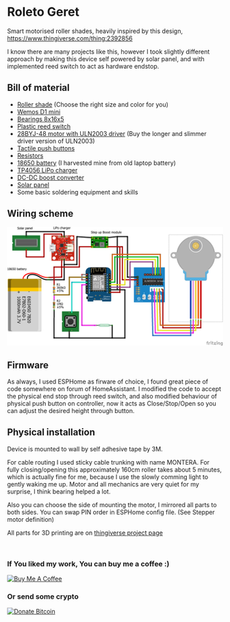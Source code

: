 # Roleto Geret
Smart motorised roller shades, heavily inspired by this design, https://www.thingiverse.com/thing:2392856

I know there are many projects like this, however I took slightly different approach by making this device self powered by solar panel, and with implemented reed switch to act as hardware endstop. 

## Bill of material
* [Roller shade](merkurymarket.sk/vrobok/roleta-na-stenu-180x175-k835,85523.html) (Choose the right size and color for you)
* [Wemos D1 mini](http://s.click.aliexpress.com/e/b7xoMFF6) 
* [Bearings 8x16x5](https://www.aliexpress.com/item/32857798603.html?spm=a2g0o.productlist.0.0.54fb223eH3GoX2&algo_pvid=5aeb96ee-0202-4036-b42f-7ed2e9f3ded6&algo_expid=5aeb96ee-0202-4036-b42f-7ed2e9f3ded6-1&btsid=0bb0623316159863064161308ec46b&ws_ab_test=searchweb0_0,searchweb201602_,searchweb201603_)
* [Plastic reed switch](https://www.aliexpress.com/item/32725119865.html?spm=a2g0o.productlist.0.0.ffd16b03I2m48r&algo_pvid=d63ebcdd-0437-4bf0-9498-7caa7aee1411&algo_expid=d63ebcdd-0437-4bf0-9498-7caa7aee1411-7&btsid=0bb0623316159863660961735ec46b&ws_ab_test=searchweb0_0,searchweb201602_,searchweb201603_)
* [28BYJ-48 motor with ULN2003 driver](https://www.aliexpress.com/item/33011650711.html?spm=a2g0o.productlist.0.0.538c6e6aDcBTwc&algo_pvid=c6948097-cef4-4100-a6a4-3a148faee855&algo_expid=c6948097-cef4-4100-a6a4-3a148faee855-38&btsid=0bb0623a16159864338042717ec4c9&ws_ab_test=searchweb0_0,searchweb201602_,searchweb201603_)  (Buy the longer and slimmer driver version of ULN2003)
* [Tactile push buttons](http://s.click.aliexpress.com/e/0rbMNuk)
* [Resistors](http://s.click.aliexpress.com/e/boawi0Ak)
* [18650 battery](https://www.aliexpress.com/item/4001139242149.html?spm=a2g0o.productlist.0.0.2c1f42b3OON2Uh&algo_pvid=873851fa-bf57-4310-a192-b8a27ef4debc&algo_expid=873851fa-bf57-4310-a192-b8a27ef4debc-0&btsid=0b0a555716159866024315992e1132&ws_ab_test=searchweb0_0,searchweb201602_,searchweb201603_) (I harvested mine from old laptop battery)
* [TP4056 LiPo charger](https://www.aliexpress.com/item/1005001636470790.html?spm=a2g0o.productlist.0.0.7ef163cbWSA0sV&algo_pvid=null&algo_expid=null&btsid=0bb0623216159866494856204eb2d0&ws_ab_test=searchweb0_0,searchweb201602_,searchweb201603_)
* [DC-DC boost converter](aliexpress.com/item/4000283425849.html?spm=a2g0s.9042311.0.0.3bb24c4d8f2NIH)
* [Solar panel](https://www.aliexpress.com/item/33047177046.html?spm=a2g0s.9042311.0.0.3bb24c4d8f2NIH)
* Some basic soldering equipment and skills

## Wiring scheme
![Wiring scheme](/Images/roletogeret_bb.png)

## Firmware
As always, I used ESPHome as firware of choice, I found great piece of code somewhere on forum of HomeAssistant. I modified the code to accept the physical end stop through reed switch, and also modified behaviour of physical push button on controller, now it acts as Close/Stop/Open so you can adjust the desired height through button.

## Physical installation
Device is mounted to wall by self adhesive tape by 3M.

For cable routing I used sticky cable trunking with name MONTERA. 
For fully closing/opening this approximately 160cm roller takes about 5 minutes, which is actually fine for me, because I use the slowly comming light to gently waking me up. Motor and all mechanics are very quiet for my surprise, I think bearing helped a lot. 

Also you can choose the side of mounting the motor, I mirrored all parts to both sides. You can swap PIN order in ESPHome config file. (See Stepper motor definition)


All parts for 3D printing are on [thingiverse project page](https://www.thingiverse.com/thing:4783606)

![]()
![]()
![]()
![]()
![]()

### If You liked my work, You can buy me a coffee :)

<a class="" target="_blank" href="https://www.buymeacoffee.com/luc3as"><img src="https://lukasporubcan.sk/images/buymeacoffee.png" alt="Buy Me A Coffee" style="max-width: 217px !important;"></a>

### Or send some crypto

<a class="" target="_blank" href="https://lukasporubcan.sk/donate"><img src="https://lukasporubcan.sk/images/donatebitcoin.png" alt="Donate Bitcoin" style="max-width: 217px !important;"></a>	
			
